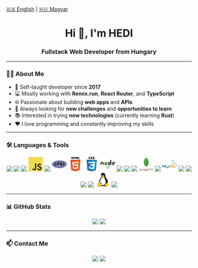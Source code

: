 [🇬🇧 English](README.md) | [🇭🇺 Magyar](README.hu.md)

<h1 align="center">Hi 👋, I'm HEDI</h1>
<h3 align="center">Fullstack Web Developer from Hungary</h3>

---

### 🧑‍💻 About Me
- 🚀 Self-taught developer since **2017**
- 💻 Mostly working with **Remix.run**, **React Router**, and **TypeScript**
- 🌐 Passionate about building **web apps** and **APIs**
- 🎯 Always looking for **new challenges** and **opportunities to learn**
- 📚 Interested in trying **new technologies** (currently learning **Rust**)
- ❤️ I love programming and constantly improving my skills

---

### 🛠️ Languages & Tools
<p align="center">
<a href="https://react.dev" target="_blank"><img src="https://react.dev/favicon.ico" width="40"/></a>
<a href="https://remix.run" target="_blank"><img src="https://remix.run/favicon-128.png" width="40"/></a>
<a href="https://angular.io" target="_blank"><img src="https://angular.io/assets/images/logos/angular/angular.svg" width="40"/></a>
<a href="https://developer.mozilla.org/en-US/docs/Web/JavaScript" target="_blank"><img src="https://raw.githubusercontent.com/devicons/devicon/master/icons/javascript/javascript-original.svg" width="40"/></a>
<a href="https://www.typescriptlang.org/" target="_blank"><img src="https://www.typescriptlang.org/icons/icon-512x512.png" width="40"/></a>
<a href="https://www.php.net" target="_blank"><img src="https://raw.githubusercontent.com/devicons/devicon/master/icons/php/php-original.svg" width="40"/></a>
<a href="https://developer.mozilla.org/en-US/docs/Web/HTML" target="_blank"><img src="https://raw.githubusercontent.com/devicons/devicon/master/icons/html5/html5-original-wordmark.svg" width="40"/></a>
<a href="https://www.w3schools.com/css/" target="_blank"><img src="https://raw.githubusercontent.com/devicons/devicon/master/icons/css3/css3-original-wordmark.svg" width="40"/></a>
<a href="https://nodejs.org" target="_blank"><img src="https://raw.githubusercontent.com/devicons/devicon/master/icons/nodejs/nodejs-original-wordmark.svg" width="40"/></a>
<a href="https://expressjs.com" target="_blank"><img src="https://expressjs.com/images/favicon.png" width="40"/></a>
<a href="https://fastify.dev" target="_blank"><img src="https://avatars.githubusercontent.com/u/24939410?s=200&v=4" width="40"/></a>
<a href="https://sequelize.org/" target="_blank"><img src="https://avatars.githubusercontent.com/u/3591786?s=200&v=4" width="40"/></a>
<a href="https://www.mongodb.com/" target="_blank"><img src="https://raw.githubusercontent.com/devicons/devicon/master/icons/mongodb/mongodb-original-wordmark.svg" width="40"/></a>
<a href="https://mariadb.org/" target="_blank"><img src="https://www.vectorlogo.zone/logos/mariadb/mariadb-icon.svg" width="40"/></a>
<a href="https://www.mysql.com/" target="_blank"><img src="https://raw.githubusercontent.com/devicons/devicon/master/icons/mysql/mysql-original-wordmark.svg" width="40"/></a>
<a href="https://www.rust-lang.org/" target="_blank"><img src="https://www.rust-lang.org/logos/rust-logo-512x512.png" width="40"/></a>
<a href="https://nginx.org/" target="_blank"><img src="https://images.icon-icons.com/2699/PNG/512/nginx_logo_icon_169915.png" width="40"/></a>
<a href="https://httpd.apache.org/" target="_blank"><img src="https://download.logo.wine/logo/Apache_HTTP_Server/Apache_HTTP_Server-Logo.wine.png" width="80"/></a>
<a href="https://git-scm.com/" target="_blank"><img src="https://www.vectorlogo.zone/logos/git-scm/git-scm-icon.svg" width="40"/></a>
<a href="https://www.linux.org/" target="_blank"><img src="https://raw.githubusercontent.com/devicons/devicon/master/icons/linux/linux-original.svg" width="40"/></a>
<a href="https://www.debian.org/" target="_blank"><img src="https://www.debian.org/favicon.ico" width="40"/></a>
</p>

---

### 📊 GitHub Stats
<p align="center">
<img src="https://github-readme-stats.vercel.app/api?username=Hedi&show_icons=true&theme=radical" height="165"/>
<img src="https://github-readme-stats.vercel.app/api/top-langs/?username=Hedi&layout=compact&theme=radical" height="165"/>
</p>

---

### 📫 Contact Me
<p align="center">
<a href="mailto:dev@otamoon.hu" target="_blank"><img src="https://img.shields.io/badge/Email-0078D4?style=for-the-badge&logo=microsoft-outlook&logoColor=white"/></a>
<a href="https://github.com/Hedi" target="_blank"><img src="https://img.shields.io/badge/GitHub-181717?style=for-the-badge&logo=github&logoColor=white"/></a>
</p>
